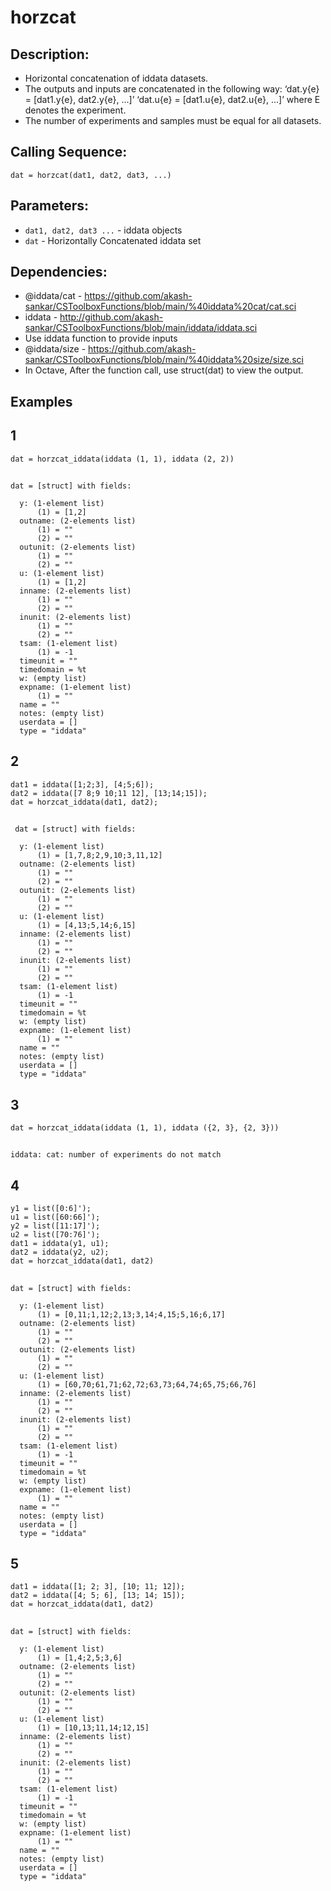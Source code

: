 # horzcat
## Description:
- Horizontal concatenation of iddata datasets.
- The outputs and inputs are concatenated in the following way: ‘dat.y{e} = [dat1.y{e}, dat2.y{e}, ...]’
  ‘dat.u{e} = [dat1.u{e}, dat2.u{e}, ...]’ where E denotes the experiment.
- The number of experiments and samples must be equal for all datasets.
## Calling Sequence:
`dat = horzcat(dat1, dat2, dat3, ...)`
## Parameters:
- `dat1, dat2, dat3 ...`  - iddata objects
- `dat`                   - Horizontally Concatenated iddata set
## Dependencies:
- @iddata/cat - https://github.com/akash-sankar/CSToolboxFunctions/blob/main/%40iddata%20cat/cat.sci
- iddata - http://github.com/akash-sankar/CSToolboxFunctions/blob/main/iddata/iddata.sci
- Use iddata function to provide inputs
- @iddata/size - https://github.com/akash-sankar/CSToolboxFunctions/blob/main/%40iddata%20size/size.sci
- In Octave, After the function call, use struct(dat) to view the output.
## Examples 
## 1
```
dat = horzcat_iddata(iddata (1, 1), iddata (2, 2))
```
##
```
dat = [struct] with fields:

  y: (1-element list)
      (1) = [1,2]
  outname: (2-elements list)
      (1) = ""
      (2) = ""
  outunit: (2-elements list)
      (1) = ""
      (2) = ""
  u: (1-element list)
      (1) = [1,2]
  inname: (2-elements list)
      (1) = ""
      (2) = ""
  inunit: (2-elements list)
      (1) = ""
      (2) = ""
  tsam: (1-element list)
      (1) = -1
  timeunit = ""
  timedomain = %t
  w: (empty list)
  expname: (1-element list)
      (1) = ""
  name = ""
  notes: (empty list)
  userdata = []
  type = "iddata"
```
## 2
```
dat1 = iddata([1;2;3], [4;5;6]);               
dat2 = iddata([7 8;9 10;11 12], [13;14;15]);   
dat = horzcat_iddata(dat1, dat2); 
```
##
```
 dat = [struct] with fields:

  y: (1-element list)
      (1) = [1,7,8;2,9,10;3,11,12]
  outname: (2-elements list)
      (1) = ""
      (2) = ""
  outunit: (2-elements list)
      (1) = ""
      (2) = ""
  u: (1-element list)
      (1) = [4,13;5,14;6,15]
  inname: (2-elements list)
      (1) = ""
      (2) = ""
  inunit: (2-elements list)
      (1) = ""
      (2) = ""
  tsam: (1-element list)
      (1) = -1
  timeunit = ""
  timedomain = %t
  w: (empty list)
  expname: (1-element list)
      (1) = ""
  name = ""
  notes: (empty list)
  userdata = []
  type = "iddata"

```
## 3
```
dat = horzcat_iddata(iddata (1, 1), iddata ({2, 3}, {2, 3}))
```
##
```
iddata: cat: number of experiments do not match
```
## 4
```
y1 = list([0:6]');
u1 = list([60:66]');
y2 = list([11:17]');
u2 = list([70:76]');
dat1 = iddata(y1, u1);
dat2 = iddata(y2, u2);
dat = horzcat_iddata(dat1, dat2)

```
##
```
dat = [struct] with fields:

  y: (1-element list)
      (1) = [0,11;1,12;2,13;3,14;4,15;5,16;6,17]
  outname: (2-elements list)
      (1) = ""
      (2) = ""
  outunit: (2-elements list)
      (1) = ""
      (2) = ""
  u: (1-element list)
      (1) = [60,70;61,71;62,72;63,73;64,74;65,75;66,76]
  inname: (2-elements list)
      (1) = ""
      (2) = ""
  inunit: (2-elements list)
      (1) = ""
      (2) = ""
  tsam: (1-element list)
      (1) = -1
  timeunit = ""
  timedomain = %t
  w: (empty list)
  expname: (1-element list)
      (1) = ""
  name = ""
  notes: (empty list)
  userdata = []
  type = "iddata"
```
## 5
```
dat1 = iddata([1; 2; 3], [10; 11; 12]);
dat2 = iddata([4; 5; 6], [13; 14; 15]);
dat = horzcat_iddata(dat1, dat2)
```
## 
```
dat = [struct] with fields:

  y: (1-element list)
      (1) = [1,4;2,5;3,6]
  outname: (2-elements list)
      (1) = ""
      (2) = ""
  outunit: (2-elements list)
      (1) = ""
      (2) = ""
  u: (1-element list)
      (1) = [10,13;11,14;12,15]
  inname: (2-elements list)
      (1) = ""
      (2) = ""
  inunit: (2-elements list)
      (1) = ""
      (2) = ""
  tsam: (1-element list)
      (1) = -1
  timeunit = ""
  timedomain = %t
  w: (empty list)
  expname: (1-element list)
      (1) = ""
  name = ""
  notes: (empty list)
  userdata = []
  type = "iddata"

```


